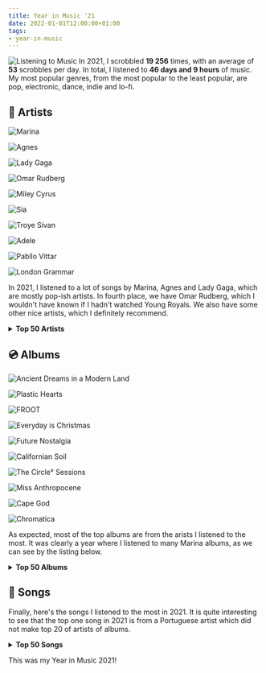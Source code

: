 ```yaml
---
title: Year in Music '21
date: 2022-01-01T12:00:00+01:00
tags:
- year-in-music
---
```


<style>
img.cute-listener {
  max-width: 100px;
  margin-top: 0;
  margin-right: 1rem
}
</style>

![Listening to Music](https://cdn.hacdias.com/media/2021-05-cute-music.gif?class=right+pixelated+cute-listener) In 2021, I scrobbled **19 256** times, with an average of **53** scrobbles per day. In total, I listened to **46 days and 9 hours** of music. My most popular genres, from the most popular to the least popular, are pop, electronic, dance, indie and lo-fi.

<!--more-->

<style>
:root {
  --accent: #9d7dce;
}

.top-grid img {
  aspect-ratio: 1/1;
}

.logs .e {
  grid-template-columns: auto 12rem 7rem;
}
</style>


## 🎤 Artists

<div class='fg fw top-grid' style='grid-template-columns: repeat(5, 1fr)'>

![Marina](https://cdn.hacdias.com/media/b34e1316d8714c132d57f3b5b2eaa46207e1268b2bcb71fb0edbe9fd0b34233e.jpg?caption=false)

![Agnes](cdn:/d05c775ecf6d377a5717518abe2ff422b8081bc29da033d35d06750c40d5e06c?caption=false)

![Lady Gaga](cdn:/564353aa3658cb5d5917beb2df945fb35464d53a58cc3389d542e53039023c57?caption=false)

![Omar Rudberg](https://cdn.hacdias.com/media/4fa22c1d096db6f2866de6bb68ec284874a19d0552957fe382358fbab080be23.jpg?caption=false)

![Miley Cyrus](cdn:/2f1352eb634d0808eaed67ad3554361ba6c2e9e45c08383217cc8120b096468f?caption=false)

![Sia](https://cdn.hacdias.com/media/0fb36432aae072573df07ef4716da066dc423e7e8698a3061279f8c39377682a.jpg?caption=false)

![Troye Sivan](cdn:/a60fc741619d7f5b3b8f4e135ced8f77ae6e0273aa672cbd3e301aeb35e06ebc?caption=false)

![Adele](cdn:/bf725db556ab34574d3e1a752ceb2ffa1ecd68c585602c744c584c9da8aeee13?caption=false)

![Pabllo Vittar](cdn:/9fb7e64e92a94b1d9e61c1d20a5debd0cd83182b3372ee744ec64c33dbf56457?caption=false)

![London Grammar](cdn:/cf9cbe518b0630e628ea8ea2e48752dc165a9e9b12546b39488699e05728c4e1?caption=false)

</div>

In 2021, I listened to a lot of songs by Marina, Agnes and Lady Gaga, which are mostly pop-ish artists. In fourth place, we have Omar Rudberg, which I wouldn't have known if I hadn't watched Young Royals. We also have some other nice artists, which I definitely recommend.

<details>
  <summary>
    <strong>Top 50 Artists</strong>
  </summary>
  <div class='logs box'>
    <div class='e'>
      <div>Marina</div>
      <div>858 scrobbles</div>
    </div>
    <div class='e'>
      <div>Agnes</div>
      <div>469 scrobbles</div>
    </div>
    <div class='e'>
      <div>Lady Gaga</div>
      <div>460 scrobbles</div>
    </div>
    <div class='e'>
      <div>Omar Rudberg</div>
      <div>438 scrobbles</div>
    </div>
    <div class='e'>
      <div>Miley Cyrus</div>
      <div>342 scrobbles</div>
    </div>
    <div class='e'>
      <div>Sia</div>
      <div>336 scrobbles</div>
    </div>
    <div class='e'>
      <div>Troye Sivan</div>
      <div>297 scrobbles</div>
    </div>
    <div class='e'>
      <div>Adele</div>
      <div>233 scrobbles</div>
    </div>
    <div class='e'>
      <div>Pabllo Vittar</div>
      <div>214 scrobbles</div>
    </div>
    <div class='e'>
      <div>London Grammar</div>
      <div>185 scrobbles</div>
    </div>
    <div class='e'>
      <div>Bárbara Tinoco</div>
      <div>175 scrobbles</div>
    </div>
    <div class='e'>
      <div>Slayyyter</div>
      <div>164 scrobbles</div>
    </div>
    <div class='e'>
      <div>Allie X</div>
      <div>159 scrobbles</div>
    </div>
    <div class='e'>
      <div>Charli XCX</div>
      <div>159 scrobbles</div>
    </div>
    <div class='e'>
      <div>Grimes</div>
      <div>157 scrobbles</div>
    </div>
    <div class='e'>
      <div>Kim Petras</div>
      <div>152 scrobbles</div>
    </div>
    <div class='e'>
      <div>Dua Lipa</div>
      <div>142 scrobbles</div>
    </div>
    <div class='e'>
      <div>Alma</div>
      <div>129 scrobbles</div>
    </div>
    <div class='e'>
      <div>GALXARA</div>
      <div>128 scrobbles</div>
    </div>
    <div class='e'>
      <div>Blaya</div>
      <div>124 scrobbles</div>
    </div>
    <div class='e'>
      <div>MØ</div>
      <div>116 scrobbles</div>
    </div>
    <div class='e'>
      <div>Lana Del Rey</div>
      <div>114 scrobbles</div>
    </div>
    <div class='e'>
      <div>Alexandre Desplat</div>
      <div>112 scrobbles</div>
    </div>
    <div class='e'>
      <div>Bruno Mars</div>
      <div>109 scrobbles</div>
    </div>
    <div class='e'>
      <div>Amor Electro</div>
      <div>107 scrobbles</div>
    </div>
    <div class='e'>
      <div>Selena Gomez</div>
      <div>103 scrobbles</div>
    </div>
    <div class='e'>
      <div>Imagine Dragons</div>
      <div>95 scrobbles</div>
    </div>
    <div class='e'>
      <div>Coldplay</div>
      <div>92 scrobbles</div>
    </div>
    <div class='e'>
      <div>Pink Floyd</div>
      <div>91 scrobbles</div>
    </div>
    <div class='e'>
      <div>The xx</div>
      <div>88 scrobbles</div>
    </div>
    <div class='e'>
      <div>FO&O</div>
      <div>82 scrobbles</div>
    </div>
    <div class='e'>
      <div>Christine and the Queens</div>
      <div>80 scrobbles</div>
    </div>
    <div class='e'>
      <div>Olivia Rodrigo</div>
      <div>80 scrobbles</div>
    </div>
    <div class='e'>
      <div>RuPaul</div>
      <div>79 scrobbles</div>
    </div>
    <div class='e'>
      <div>Lil Nas X</div>
      <div>77 scrobbles</div>
    </div>
    <div class='e'>
      <div>Conan Gray</div>
      <div>75 scrobbles</div>
    </div>
    <div class='e'>
      <div>Måneskin</div>
      <div>75 scrobbles</div>
    </div>
    <div class='e'>
      <div>Luísa Sonza</div>
      <div>74 scrobbles</div>
    </div>
    <div class='e'>
      <div>Robyn</div>
      <div>74 scrobbles</div>
    </div>
    <div class='e'>
      <div>The Weeknd</div>
      <div>72 scrobbles</div>
    </div>
    <div class='e'>
      <div>Ellie Goulding</div>
      <div>71 scrobbles</div>
    </div>
    <div class='e'>
      <div>Elton John</div>
      <div>71 scrobbles</div>
    </div>
    <div class='e'>
      <div>Daði Freyr</div>
      <div>70 scrobbles</div>
    </div>
    <div class='e'>
      <div>Steps</div>
      <div>70 scrobbles</div>
    </div>
    <div class='e'>
      <div>Camila Cabello</div>
      <div>69 scrobbles</div>
    </div>
    <div class='e'>
      <div>Fernando Daniel</div>
      <div>69 scrobbles</div>
    </div>
    <div class='e'>
      <div>a.Rose</div>
      <div>67 scrobbles</div>
    </div>
    <div class='e'>
      <div>Tove Lo</div>
      <div>67 scrobbles</div>
    </div>
    <div class='e'>
      <div>Cutts</div>
      <div>65 scrobbles</div>
    </div>
  </div>
</details>

## 💿 Albums

<div class='fg fw top-grid' style='grid-template-columns: repeat(5, 1fr)'>

![Ancient Dreams in a Modern Land](cdn:/f7f5fba32e26f31e910eefa5fc5d49b4c7b6a8bd961c2e1e99e6157ce8b5908c?caption=false)

![Plastic Hearts](cdn:/3c571f324636667afd1549edb9f90e440e9feb1d9a34980dd470fc2fb44b0cc0?caption=false)

![FROOT](cdn:/f4ae984c7fbbd0029a2feb44607301910e34478ba6c410edf8434410f0587494?caption=false)

![Everyday is Christmas](cdn:/0ec7a2f355c06dc22a80e3f513a55c2cf1756e5c8ae4fc0d07ff84a49315ce65?caption=false)

![Future Nostalgia](cdn:/0baebd7071c50b9969c643379e9d2adce7e9b08e6053afc2c3c7ec3317503189?caption=false)

![Californian Soil](https://cdn.hacdias.com/media/986873255bb1f3827b41e6c6031ebd302b50f91ff97a9ee641161b28b7fe5a62.jpg?caption=false)

![The Circle° Sessions](cdn:/588cdc20ffd0fef164263ad74affab28f455dc349f07e6fabdfb04f086dc3045?caption=false)

![Miss Anthropocene](cdn:/7013d3c8ecad0307005b082b0a3dde810e11d43df2d7844be058c30e52d2e6dd?caption=false)

![Cape God](cdn:/6e645366be167154d1ed32ac4df9d7c6282eacc253cbccf8d1bfee655a622aa8?caption=false)

![Chromatica](cdn:/40dbc8987bece7eee4d48aa852f0a9062319b0f3102cae37a34a3501e071dd59?caption=false)

</div>

As expected, most of the top albums are from the arists I listened to the most. It was clearly a year where I listened to many Marina albums, as we can see by the listing below.

<details>
  <summary>
    <strong>Top 50 Albums</strong>
  </summary>
  <div class='logs box'>
    <div class='e'>
      <div>Ancient Dreams in a Modern Land</div>
      <div>Marina</div>
      <div>521 scrobbles</div>
    </div>
    <div class='e'>
      <div>Plastic Hearts</div>
      <div>Miley Cyrus</div>
      <div>206 scrobbles</div>
    </div>
    <div class='e'>
      <div>FROOT</div>
      <div>Marina</div>
      <div>202 scrobbles</div>
    </div>
    <div class='e'>
      <div>Everyday is Christmas (Deluxe Edition)</div>
      <div>Sia</div>
      <div>162 scrobbles</div>
    </div>
    <div class='e'>
      <div>Future Nostalgia</div>
      <div>Dua Lipa</div>
      <div>133 scrobbles</div>
    </div>
    <div class='e'>
      <div>Californian Soil</div>
      <div>London Grammar</div>
      <div>125 scrobbles</div>
    </div>
    <div class='e'>
      <div>The Circle° Sessions</div>
      <div>Agnes</div>
      <div>112 scrobbles</div>
    </div>
    <div class='e'>
      <div>Miss Anthropocene (Deluxe Edition)</div>
      <div>Grimes</div>
      <div>99 scrobbles</div>
    </div>
    <div class='e'>
      <div>Cape God</div>
      <div>Allie X</div>
      <div>97 scrobbles</div>
    </div>
    <div class='e'>
      <div>Chromatica</div>
      <div>Lady Gaga</div>
      <div>94 scrobbles</div>
    </div>
    <div class='e'>
      <div>Born to Die - The Paradise Edition</div>
      <div>Lana Del Rey</div>
      <div>92 scrobbles</div>
    </div>
    <div class='e'>
      <div>The Fame</div>
      <div>Lady Gaga</div>
      <div>88 scrobbles</div>
    </div>
    <div class='e'>
      <div>Bloom</div>
      <div>Troye Sivan</div>
      <div>86 scrobbles</div>
    </div>
    <div class='e'>
      <div>Alla Ba Ouff</div>
      <div>Omar Rudberg</div>
      <div>85 scrobbles</div>
    </div>
    <div class='e'>
      <div>FO&O</div>
      <div>FO&O</div>
      <div>82 scrobbles</div>
    </div>
    <div class='e'>
      <div>For the Throne (Music Inspired by the HBO Series Game of Thrones)</div>
      <div>game of thrones</div>
      <div>81 scrobbles</div>
    </div>
    <div class='e'>
      <div>Omar Covers</div>
      <div>Omar Rudberg</div>
      <div>81 scrobbles</div>
    </div>
    <div class='e'>
      <div>Ok</div>
      <div>Blaya</div>
      <div>80 scrobbles</div>
    </div>
    <div class='e'>
      <div>The Endless River</div>
      <div>Pink Floyd</div>
      <div>77 scrobbles</div>
    </div>
    <div class='e'>
      <div>Dum</div>
      <div>Omar Rudberg</div>
      <div>76 scrobbles</div>
    </div>
    <div class='e'>
      <div>Night Visions (Deluxe)</div>
      <div>Imagine Dragons</div>
      <div>75 scrobbles</div>
    </div>
    <div class='e'>
      <div>30</div>
      <div>Adele</div>
      <div>74 scrobbles</div>
    </div>
    <div class='e'>
      <div>Harry Potter and the Deathly Hallows, Pt. 1 (Original Motion Picture Soundtrack)</div>
      <div>Alexandre Desplat</div>
      <div>73 scrobbles</div>
    </div>
    <div class='e'>
      <div>MONTERO (Call Me by Your Name)</div>
      <div>Lil Nas X</div>
      <div>73 scrobbles</div>
    </div>
    <div class='e'>
      <div>It Takes A Fool To Remain Sane</div>
      <div>Omar Rudberg</div>
      <div>72 scrobbles</div>
    </div>
    <div class='e'>
      <div>People Watching</div>
      <div>Conan Gray</div>
      <div>70 scrobbles</div>
    </div>
    <div class='e'>
      <div>La Mesa</div>
      <div>Omar Rudberg</div>
      <div>70 scrobbles</div>
    </div>
    <div class='e'>
      <div>Camila</div>
      <div>Camila Cabello</div>
      <div>69 scrobbles</div>
    </div>
    <div class='e'>
      <div>DOCE 22</div>
      <div>Luísa Sonza</div>
      <div>69 scrobbles</div>
    </div>
    <div class='e'>
      <div>Can't Be Tamed</div>
      <div>Miley Cyrus</div>
      <div>68 scrobbles</div>
    </div>
    <div class='e'>
      <div>The Heart Wants What It Wants</div>
      <div>Selena Gomez</div>
      <div>68 scrobbles</div>
    </div>
    <div class='e'>
      <div>Batidão Tropical</div>
      <div>Pabllo Vittar</div>
      <div>67 scrobbles</div>
    </div>
    <div class='e'>
      <div>Clouds</div>
      <div>Slayyyter</div>
      <div>67 scrobbles</div>
    </div>
    <div class='e'>
      <div>I Miss The Days (feat. Party Pupils)</div>
      <div>GALXARA</div>
      <div>66 scrobbles</div>
    </div>
    <div class='e'>
      <div>good 4 u</div>
      <div>Olivia Rodrigo</div>
      <div>66 scrobbles</div>
    </div>
    <div class='e'>
      <div>Dance Love Pop (The Love Love Love Edition)</div>
      <div>Agnes</div>
      <div>65 scrobbles</div>
    </div>
    <div class='e'>
      <div>Honey</div>
      <div>Cutts</div>
      <div>65 scrobbles</div>
    </div>
    <div class='e'>
      <div>Warcry</div>
      <div>Elias</div>
      <div>64 scrobbles</div>
    </div>
    <div class='e'>
      <div>The London Sessions</div>
      <div>Tiësto</div>
      <div>64 scrobbles</div>
    </div>
    <div class='e'>
      <div>24 Hours</div>
      <div>Agnes</div>
      <div>62 scrobbles</div>
    </div>
    <div class='e'>
      <div>10 Years</div>
      <div>Daði Freyr</div>
      <div>61 scrobbles</div>
    </div>
    <div class='e'>
      <div>Loving Nobody</div>
      <div>GALXARA</div>
      <div>61 scrobbles</div>
    </div>
    <div class='e'>
      <div>Goodlife</div>
      <div>Agnes</div>
      <div>60 scrobbles</div>
    </div>
    <div class='e'>
      <div>Fingers Crossed</div>
      <div>Agnes</div>
      <div>59 scrobbles</div>
    </div>
    <div class='e'>
      <div>Il ballo della vita</div>
      <div>Måneskin</div>
      <div>58 scrobbles</div>
    </div>
    <div class='e'>
      <div>TRXYE</div>
      <div>Troye Sivan</div>
      <div>58 scrobbles</div>
    </div>
    <div class='e'>
      <div>Have U Seen Her?</div>
      <div>Alma</div>
      <div>57 scrobbles</div>
    </div>
    <div class='e'>
      <div>Desalinhados</div>
      <div>Bárbara Tinoco</div>
      <div>57 scrobbles</div>
    </div>
    <div class='e'>
      <div>Outras Línguas</div>
      <div>Bárbara Tinoco</div>
      <div>57 scrobbles</div>
    </div>
  </div>
</details>

## 🎵 Songs

Finally, here's the songs I listened to the most in 2021. It is quite interesting to see that the top one song in 2021 is from a Portuguese artist which did not make top 20 of artists of albums.

<details>
  <summary>
    <strong>Top 50 Songs</strong>
  </summary>
  <div class='logs box'>
    <div class='e'>
      <div>Ok</div>
      <div>Blaya</div>
      <div>96 scrobbles</div>
    </div>
    <div class='e'>
      <div>Alla Ba Ouff</div>
      <div>Omar Rudberg</div>
      <div>85 scrobbles</div>
    </div>
    <div class='e'>
      <div>Man's World</div>
      <div>Marina</div>
      <div>82 scrobbles</div>
    </div>
    <div class='e'>
      <div>Hurt Like We Did</div>
      <div>FO&O</div>
      <div>81 scrobbles</div>
    </div>
    <div class='e'>
      <div>I'm a Ruin</div>
      <div>Marina</div>
      <div>79 scrobbles</div>
    </div>
    <div class='e'>
      <div>Ancient Dreams in a Modern Land</div>
      <div>Marina</div>
      <div>77 scrobbles</div>
    </div>
    <div class='e'>
      <div>good 4 u</div>
      <div>Olivia Rodrigo</div>
      <div>77 scrobbles</div>
    </div>
    <div class='e'>
      <div>Dum</div>
      <div>Omar Rudberg</div>
      <div>76 scrobbles</div>
    </div>
    <div class='e'>
      <div>Remember</div>
      <div>Omar Rudberg</div>
      <div>75 scrobbles</div>
    </div>
    <div class='e'>
      <div>Fingers Crossed</div>
      <div>Agnes</div>
      <div>74 scrobbles</div>
    </div>
    <div class='e'>
      <div>MONTERO (Call Me by Your Name)</div>
      <div>Lil Nas X</div>
      <div>74 scrobbles</div>
    </div>
    <div class='e'>
      <div>MODO TURBO</div>
      <div>Luísa Sonza</div>
      <div>74 scrobbles</div>
    </div>
    <div class='e'>
      <div>Purge the Poison</div>
      <div>Marina</div>
      <div>73 scrobbles</div>
    </div>
    <div class='e'>
      <div>It Takes A Fool To Remain Sane</div>
      <div>Omar Rudberg</div>
      <div>73 scrobbles</div>
    </div>
    <div class='e'>
      <div>24 Hours</div>
      <div>Agnes</div>
      <div>72 scrobbles</div>
    </div>
    <div class='e'>
      <div>People Watching</div>
      <div>Conan Gray</div>
      <div>71 scrobbles</div>
    </div>
    <div class='e'>
      <div>Pandora's Box</div>
      <div>Marina</div>
      <div>71 scrobbles</div>
    </div>
    <div class='e'>
      <div>La Mesa</div>
      <div>Omar Rudberg</div>
      <div>70 scrobbles</div>
    </div>
    <div class='e'>
      <div>The Heart Wants What It Wants</div>
      <div>Selena Gomez</div>
      <div>70 scrobbles</div>
    </div>
    <div class='e'>
      <div>Never Be the Same</div>
      <div>Camila Cabello</div>
      <div>69 scrobbles</div>
    </div>
    <div class='e'>
      <div>IDORU</div>
      <div>Grimes</div>
      <div>68 scrobbles</div>
    </div>
    <div class='e'>
      <div>Clouds</div>
      <div>Slayyyter</div>
      <div>67 scrobbles</div>
    </div>
    <div class='e'>
      <div>I Miss The Days (feat. Party Pupils)</div>
      <div>GALXARA</div>
      <div>66 scrobbles</div>
    </div>
    <div class='e'>
      <div>Venus Fly Trap</div>
      <div>Marina</div>
      <div>66 scrobbles</div>
    </div>
    <div class='e'>
      <div>Honey</div>
      <div>Cutts</div>
      <div>65 scrobbles</div>
    </div>
    <div class='e'>
      <div>I Love You But I Love Me More</div>
      <div>Marina</div>
      <div>65 scrobbles</div>
    </div>
    <div class='e'>
      <div>Revolution</div>
      <div>Elias</div>
      <div>64 scrobbles</div>
    </div>
    <div class='e'>
      <div>Highly Emotional People</div>
      <div>Marina</div>
      <div>64 scrobbles</div>
    </div>
    <div class='e'>
      <div>Round & Round</div>
      <div>Tiësto</div>
      <div>64 scrobbles</div>
    </div>
    <div class='e'>
      <div>Savages</div>
      <div>Marina</div>
      <div>63 scrobbles</div>
    </div>
    <div class='e'>
      <div>Goodlife</div>
      <div>Agnes</div>
      <div>62 scrobbles</div>
    </div>
    <div class='e'>
      <div>Lose Your Head</div>
      <div>London Grammar</div>
      <div>62 scrobbles</div>
    </div>
    <div class='e'>
      <div>10 Years</div>
      <div>Daði Freyr</div>
      <div>61 scrobbles</div>
    </div>
    <div class='e'>
      <div>Loving Nobody</div>
      <div>GALXARA</div>
      <div>61 scrobbles</div>
    </div>
    <div class='e'>
      <div>Torna a casa</div>
      <div>Måneskin</div>
      <div>59 scrobbles</div>
    </div>
    <div class='e'>
      <div>Can't Be Tamed</div>
      <div>Miley Cyrus</div>
      <div>59 scrobbles</div>
    </div>
    <div class='e'>
      <div>Bang Bang</div>
      <div>Pabllo Vittar</div>
      <div>59 scrobbles</div>
    </div>
    <div class='e'>
      <div>Release Me</div>
      <div>Agnes</div>
      <div>58 scrobbles</div>
    </div>
    <div class='e'>
      <div>Good Ones</div>
      <div>Charli XCX</div>
      <div>58 scrobbles</div>
    </div>
    <div class='e'>
      <div>Fingers Crossed - The Circle° Sessions</div>
      <div>Agnes</div>
      <div>57 scrobbles</div>
    </div>
    <div class='e'>
      <div>Madame X</div>
      <div>Allie X</div>
      <div>57 scrobbles</div>
    </div>
    <div class='e'>
      <div>Devia ir (versão da Bárbara)</div>
      <div>Bárbara Tinoco</div>
      <div>57 scrobbles</div>
    </div>
    <div class='e'>
      <div>Outras Línguas</div>
      <div>Bárbara Tinoco</div>
      <div>57 scrobbles</div>
    </div>
    <div class='e'>
      <div>Future Starts Now</div>
      <div>Kim Petras</div>
      <div>57 scrobbles</div>
    </div>
    <div class='e'>
      <div>Immortal</div>
      <div>Marina</div>
      <div>56 scrobbles</div>
    </div>
    <div class='e'>
      <div>24 Hours - The Circle° Sessions</div>
      <div>Agnes</div>
      <div>55 scrobbles</div>
    </div>
    <div class='e'>
      <div>Je Me Casse</div>
      <div>Destiny</div>
      <div>55 scrobbles</div>
    </div>
    <div class='e'>
      <div>About Love - From The Netflix Film “To All The Boys: P.S. I Still Love You”</div>
      <div>Marina</div>
      <div>55 scrobbles</div>
    </div>
    <div class='e'>
      <div>Triste com T</div>
      <div>Pabllo Vittar</div>
      <div>55 scrobbles</div>
    </div>
  </div>
</details>

This was my Year in Music 2021!
